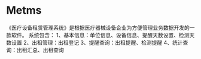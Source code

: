 # Metms
 《医疗设备租赁管理系统》是根据医疗器械设备企业为方便管理业务数据开发的一款软件。 系统包含： 1、基本信息：单位信息、设备信息、提醒天数设置、检测天数设置 2、出租管理：出租登记 3、提醒查询：出租提醒、检测提醒 4、统计查询：出租汇总、出租查询
